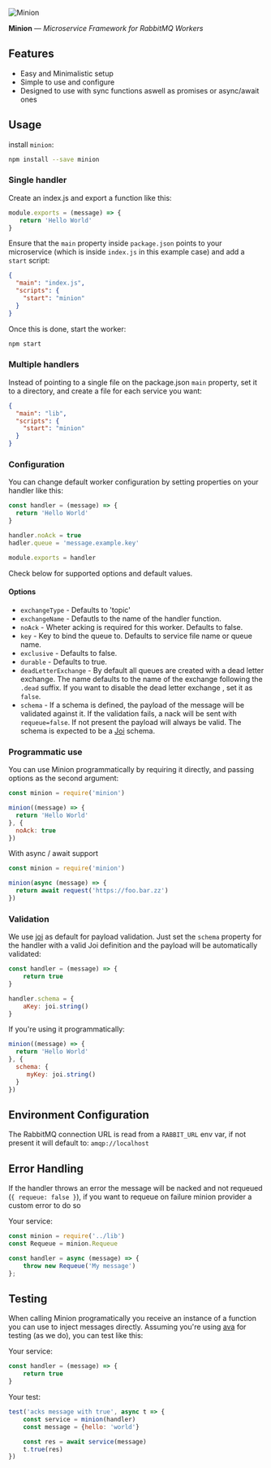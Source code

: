 ![Minion](https://68.media.tumblr.com/avatar_c972768606a9_128.png)

**Minion**  —  _Microservice Framework for RabbitMQ Workers_

## Features

 - Easy and Minimalistic setup
 - Simple to use and configure
 - Designed to use with sync functions aswell as promises or async/await ones

## Usage

install `minion`:

```bash
npm install --save minion
```

### Single handler

Create an index.js and export a function like this:

```javascript
module.exports = (message) => {
   return 'Hello World'
}
```

Ensure that the `main` property inside `package.json` points to your microservice (which is inside `index.js` in this example case) and add a `start` script:

```json
{
  "main": "index.js",
  "scripts": {
    "start": "minion"
  }
}
```

Once this is done, start the worker:

```bash
npm start
```

### Multiple handlers

Instead of pointing to a single file on the package.json `main` property, set it to a directory, and create a file for each service you want:

```json
{
  "main": "lib",
  "scripts": {
    "start": "minion"
  }
}
```

### Configuration

You can change default worker configuration by setting properties on your handler like this:

```javascript
const handler = (message) => {
  return 'Hello World'
}

handler.noAck = true
hadler.queue = 'message.example.key'

module.exports = handler
```

Check below for supported options and default values.

#### Options
- `exchangeType` - Defaults to 'topic'
- `exchangeName` - Defautls to the name of the handler function.
- `noAck` - Wheter acking is required for this worker. Defaults to false.
- `key` - Key to bind the queue to. Defaults to service file name or queue name.
- `exclusive` - Defaults to false.
- `durable` - Defaults to true.
- `deadLetterExchange` - By default all queues are created with a dead letter exchange. The name defaults to the name of the exchange following the `.dead` suffix. If you want to disable the dead letter exchange , set it as `false`.
- `schema` - If a schema is defined, the payload of the message will be validated against it. If the validation fails, a nack will be sent with `requeue=false`. If not present the payload will always be valid. The schema is expected to be a [Joi](https://github.com/hapijs/joi) schema.

### Programmatic use

You can use Minion programmatically by requiring it directly, and passing options as the second argument:

```js
const minion = require('minion')

minion((message) => {
  return 'Hello World'
}, {
  noAck: true
})
```

With async / await support

```js
const minion = require('minion')

minion(async (message) => {
  return await request('https://foo.bar.zz')
})
```

### Validation

We use [joi](https://github.com/hapijs/joi) as default for payload validation. Just set the `schema` property for the handler with a valid Joi definition and the payload will be automatically validated:

```js
const handler = (message) => {
    return true
}

handler.schema = {
    aKey: joi.string()
}
```

If you're using it programmatically:

```js
minion((message) => {
  return 'Hello World'
}, {
  schema: {
     myKey: joi.string()
  }
})
```

## Environment Configuration

The RabbitMQ connection URL is read from a `RABBIT_URL` env var, if not present it will default to: `amqp://localhost`

## Error Handling

If the handler throws an error the message will be nacked and not requeued (`{ requeue: false }`), if you want to requeue on failure
minion provider a custom error to do so

Your service:
```js
const minion = require('../lib')
const Requeue = minion.Requeue

const handler = async (message) => {
    throw new Requeue('My message')
};
```

## Testing

When calling Minion programatically you receive an instance of a function you can use to inject messages directly.
Assuming you're using [ava](https://github.com/sindresorhus/ava) for testing (as we do), you can test like this:

Your service:
```javascript
const handler = (message) => {
    return true
}
```

Your test:
```javascript
test('acks message with true', async t => {
    const service = minion(handler)
    const message = {hello: 'world'}

    const res = await service(message)
    t.true(res)
})
```
